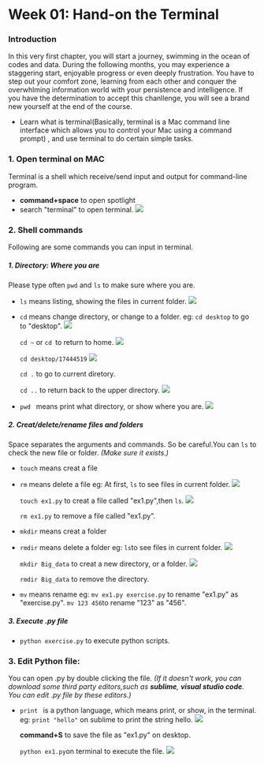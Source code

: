 # Week 01: Hand-on the Terminal

### Introduction
In this very first chapter, you will start a journey, swimming in the ocean of codes and data. During the following months, you may experience a staggering start, enjoyable progress or even deeply frustration. You have to step out your comfort zone, learning from each other and conquer the overwhlming information world with your persistence and intelligence. If you have the determination to accept this chanllenge, you will see a brand new yourself at the end of the course.

* Learn what is terminal(Basically, terminal is a Mac command line interface which allows you to control your Mac using a command prompt) , and use terminal to do certain simple tasks.

### 1. Open terminal on MAC
Terminal is a shell which receive/send input and output for command-line program.
* **command+space** to open spotlight
* search "terminal" to open terminal.
![](https://ws1.sinaimg.cn/large/5b088c35ly1fo13ckagp5j20g701swel.jpg)

### 2. Shell commands
Following are some commands you can input in terminal.
##### 1. Directory: Where you are 
Please type often `pwd` and `ls` to make sure where you are. 
* `ls` means listing, showing the files in current folder.
  ![](https://ws1.sinaimg.cn/large/5b088c35ly1fo13e6cg8yj20fg01v0ss.jpg)

* `cd` means change directory, or change to a folder.
eg:
  `cd desktop` to go to "desktop".
  ![](https://ws1.sinaimg.cn/large/5b088c35gy1fo1c690shmj20eh015t8n.jpg)  
    
  `cd ~` or `cd `to return to home.
  ![](https://ws1.sinaimg.cn/large/5b088c35ly1fo13ghb9grj20es012747.jpg)
    
  `cd desktop/17444519` 
  ![](https://ws1.sinaimg.cn/large/5b088c35ly1fo13j4q9jkj20dr00wwee.jpg)
    
  `cd .` to go to current diretory. 
    
  `cd ..` to return back to the upper directory.
  ![](https://ws1.sinaimg.cn/large/5b088c35ly1fo13k20gw1j20ea00yglj.jpg)

* `pwd ` means print what directory, or show where you are.
  ![](https://ws1.sinaimg.cn/large/5b088c35ly1fo13l2gwb2j20ep01g0sp.jpg)

##### 2. Creat/delete/rename files and folders 
Space separates the arguments and commands. So be careful.You can `ls` to check the new file or folder.
*(Make sure it exists.)*

* `touch` means creat a file
* `rm` means delete a file
eg:
  At first, `ls` to see files in current folder.
  ![](https://ws1.sinaimg.cn/large/5b088c35ly1fo13qeisecj20e700t0so.jpg)
  
  `touch ex1.py` to creat a file called "ex1.py",then `ls`.
  ![](https://ws1.sinaimg.cn/large/5b088c35ly1fo13qx0ejmj20ek01y3yl.jpg)
  
  `rm ex1.py` to remove a file called "ex1.py". 


* `mkdir` means creat a folder
* `rmdir` means delete a folder
eg:
  `ls`to see files in current folder.
  ![](https://ws1.sinaimg.cn/large/5b088c35ly1fo13sjhu6hj20ed016mx4.jpg)
  
  `mkdir Big_data` to creat a new directory, or a folder.
    ![](https://ws1.sinaimg.cn/large/5b088c35ly1fo13sucn5ej20f601v3ym.jpg)
    
  `rmdir Big_data` to remove the directory.

* `mv` means rename
eg:
  `mv ex1.py exercise.py` to rename "ex1.py" as "exercise.py".
  `mv 123 456`to rename "123" as "456".

##### 3. Execute .py file
* `python exercise.py` to execute python scripts.

### 3. Edit Python file:
You can open .py by double clicking the file.
*(If it doesn't work, you can download some third party editors,such as **sublime**, **visual studio code**. You can edit .py file by these editors.)*

* `print ` is a python language, which means print, or show, in the terminal.
eg:
  `print "hello"` on sublime to print the string hello.
  ![](https://ws1.sinaimg.cn/large/5b088c35ly1fo13ui71hqj20at03fjre.jpg)
  
  **command+S** to save the file as "ex1.py" on desktop.

  `python ex1.py`on terminal to execute the file.
![](https://ws1.sinaimg.cn/large/5b088c35ly1fo13vng40hj20f201vq2y.jpg)

